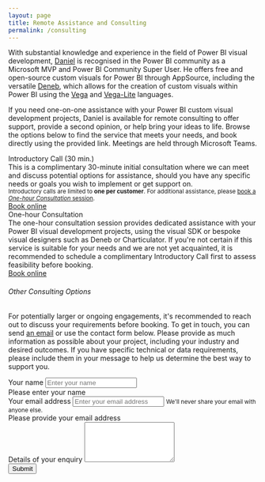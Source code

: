 ```yaml
---
layout: page
title: Remote Assistance and Consulting
permalink: /consulting
---
```


<link href="https://assets.calendly.com/assets/external/widget.css" rel="stylesheet">

With substantial knowledge and experience in the field of Power BI visual development, [Daniel](about) is recognised in the Power BI community as a Microsoft MVP and Power BI Community Super User. He offers free and open-source custom visuals for Power BI through AppSource, including the versatile <a href="https://deneb-viz.github.io" target="_blank">Deneb</a>, which allows for the creation of custom visuals within Power BI using the <a href="https://vega.github.io/vega/" target="_blank">Vega</a> and <a href="https://vega.github.io/vega-lite" target="_blank">Vega-Lite</a> languages.

If you need one-on-one assistance with your Power BI custom visual development projects, Daniel is available for remote consulting to offer support, provide a second opinion, or help bring your ideas to life. Browse the options below to find the service that meets your needs, and book directly using the provided link. Meetings are held through Microsoft Teams.

<div class="row justify-content-between consult-row consult-row-first">
    <div class="col-md-3">
        <div class="meeting-title">
            Introductory Call (30 min.)
        </div>
    </div>
    <div class="col-md-7">
        <div>This is a complimentary 30-minute initial consultation where we can meet and discuss potential options for assistance, should you have any specific needs or goals you wish to implement or get support on.</div>
        <div class="consult-disclaimer"><small class="text-muted">Introductory calls are limited to <b>one per customer</b>. For additional assistance, please <a href="" onclick="Calendly.initPopupWidget({url: 'https://calendly.com/dm-p/one-hour-consultation?hide_landing_page_details=1&primary_color=ce6c47'});return false;">book a <i>One-hour Consultation</i> session</a>.</small></div>
    </div>
    <div class="col-md-2 consult-book-link">
        <!-- Calendly link widget begin -->
        <a class="btn btn-primary book-button" role="button" href="" onclick="Calendly.initPopupWidget({url: 'https://calendly.com/dm-p/initial-qna-30?hide_landing_page_details=1&primary_color=ce6c47'});return false;">Book online</a>
        <!-- Calendly link widget end -->
    </div>
</div>
<div class="row justify-content-between consult-row consult-row-final">
    <div class="col-md-3">
        <div class="meeting-title">
            One-hour Consultation
        </div>
    </div>
    <div class="col-md-7">
        The one-hour consultation session provides dedicated assistance with your Power BI visual development projects, using the visual SDK or bespoke visual designers such as Deneb or Charticulator. If you're not certain if this service is suitable for your needs and we are not yet acquainted, it is recommended to schedule a complimentary Introductory Call first to assess feasibility before booking.
    </div>
    <div class="col-md-2 consult-book-link">
        <!-- Calendly link widget begin -->
        <a class="btn btn-primary book-button" role="button" href="" onclick="Calendly.initPopupWidget({url: 'https://calendly.com/dm-p/one-hour-consultation?hide_landing_page_details=1&primary_color=ce6c47'});return false;">Book online</a>
        <!-- Calendly link widget end -->
    </div>

</div>

###### Other Consulting Options

For potentially larger or ongoing engagements, it's recommended to reach out to discuss your requirements before booking. To get in touch, you can send <a target="\_top" href="mailto:{{ site.authors.daniel.email }}?subject=Consulting Enquiry">an email</a> or use the contact form below. Please provide as much information as possible about your project, including your industry and desired outcomes. If you have specific technical or data requirements, please include them in your message to help us determine the best way to support you.

<form action="https://smartforms.dev/submit/63e96bb40dd8ac0a531fe31b" method="POST" class="contact-form" novalidate>
    <div class="form-group">
        <div class="form-row">
            <div class="col">
                <label for="contact-form-name">Your name</label>
                <input type="text" class="form-control" id="contact-form-name" name="Name" placeholder="Enter your name" required>
                <div class="invalid-feedback">
                    Please enter your name
                </div>
            </div>
            <div class="col">
                <label for="contact-form-email">Your email address</label>
                <input type="email" class="form-control" id="contact-form-email" name="Email" aria-describedby="contact-form-email-help" placeholder="Enter your email address" required>
                <small id="contact-form-email-help" class="form-text text-muted">We'll never share your email with anyone else.</small>
                <div class="invalid-feedback">
                    Please provide your email address
                </div>
            </div>
        </div>
    </div>
    <div class="form-group">
        <label for="contact-form-enquiry">Details of your enquiry</label>
        <textarea class="form-control" id="contact-form-enquiry" name="Enquiry" rows="5"></textarea>
    </div>
    <div class="g-recaptcha" data-sitekey="6Ld8v3YkAAAAABKoxdQ9aSWvTHUpyFmdjO52sG8F"></div>
    <button type="submit" class="btn btn-primary contact-form-submit">Submit</button>
</form>
<script src="https://www.google.com/recaptcha/api.js"></script>
<script src="https://assets.calendly.com/assets/external/widget.js" type="text/javascript" async></script>
<script>
// Example starter JavaScript for disabling form submissions if there are invalid fields
(function() {
  'use strict';
  window.addEventListener('load', function() {
    // Fetch all the forms we want to apply custom Bootstrap validation styles to
    var forms = document.getElementsByClassName('contact-form');
    // Loop over them and prevent submission
    var validation = Array.prototype.filter.call(forms, function(form) {
      form.addEventListener('submit', function(event) {
        if (form.checkValidity() === false) {
          event.preventDefault();
          event.stopPropagation();
        }
        form.classList.add('was-validated');
      }, false);
    });
  }, false);
})();
</script>
